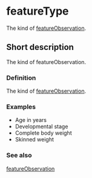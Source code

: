 # featureType

The kind of [featureObservation](__DOCLINK__featureObservation/).

## Short description

The kind of featureObservation.


### Definition

The kind of [featureObservation](__DOCLINK__featureObservation/).


### Examples

* Age in years
* Developmental stage
* Complete body weight
* Skinned weight


### See also

[featureObservation](__DOCLINK__featureObservation/)
